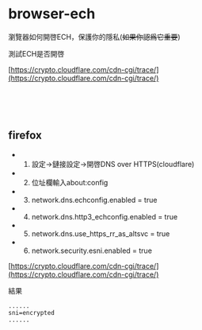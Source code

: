 # browser-ech

瀏覽器如何開啓ECH，保護你的隱私(~~如果你認爲它重要~~)

測試ECH是否開啓

[https://crypto.cloudflare.com/cdn-cgi/trace/](https://crypto.cloudflare.com/cdn-cgi/trace/)

<br>
<br>
<br>

## firefox

* 1. 設定->鏈接設定->開啓DNS over HTTPS(cloudflare)

* 2. 位址欄輸入about:config

* 3. network.dns.echconfig.enabled = true

* 4. network.dns.http3_echconfig.enabled = true

* 5. network.dns.use_https_rr_as_altsvc = true

* 6. network.security.esni.enabled = true

[https://crypto.cloudflare.com/cdn-cgi/trace/](https://crypto.cloudflare.com/cdn-cgi/trace/)

結果
```
......
sni=encrypted
......
```
